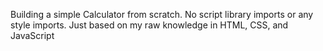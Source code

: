 Building a simple Calculator from scratch. No script library imports or any style imports. Just based on my raw knowledge in HTML, CSS, and JavaScript
